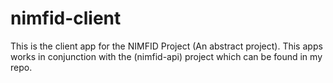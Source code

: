 # nimfid-client

This is the client app for the NIMFID Project (An abstract project). This apps works in conjunction with the (nimfid-api) project which can be found in my repo.
